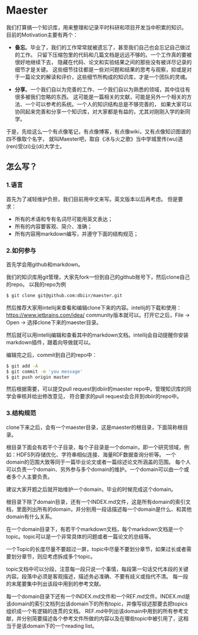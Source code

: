 # Maester
我们打算搞一个知识库，用来整理和记录平时科研和项目开发当中积累的知识。
目前的Motivation主要有两个：
* **备忘**。毕业了，我们的工作常常就被遗忘了，甚至我们自己也会忘记自己做过的工作。
只留下压缩包里的代码和几篇文档是远远不够的。一个工作真的要被很好地继续下去，
隐藏在代码、论文和实验结果之间的那些没有被详尽记录的细节才是关键。
这些细节往往都是一些对问题和结果的思考与观察，抑或是对于一篇论文的解读和评价，这些细节所构成的知识库，才是一个团队的灵魂。

* **分享**。一个我们自以为完善的工作、一个我们自以为熟悉的领域，其中往往有很多被我们忽略的东西。
这可能是一篇相关的文献，可能是另外一个相关的方法、一个可以参考的系统。一个人的知识结构总是不够完善的，
如果大家可以协同起来完善和分享一个知识库，对大家都是有益的，尤其对刚刚入学的新同学。

于是，先给这么一个有点像笔记，有点像博客，有点像wiki，又有点像知识图谱的四不像取个名字，
就叫Maester吧，取自《冰与火之歌》当中学城里传(wu)道(ren)受(zi)业(di)大学士。

## 怎么写？

### 1.语言
首先为了减轻维护负担，我们目前用中文来写。英文版本以后再考虑。
但是要求：
* 所有的术语和专有名词尽可能用英文表达；
* 所有的内容要客观、简介、准确；
* 所有内容用markdown编写，并遵守下面的结构规范；

### 2.如何参与
首先学会用github和markdown。

我们的知识库用git管理，大家先fork一份到自己的github账号下，然后clone自己的repo。
以我的repo为例
```bash
$ git clone git@github.com:dbiir/maester.git
```
然后推荐大家用intellij来查看和编辑clone下来的内容。intellij的下载和使用：
https://www.jetbrains.com/idea/
community版本就可以。打开它之后，File -> Open -> 选择clone下来的maester目录。

然后就可以用intellij编辑和查看其中的markdown文档。intellij会自动提醒你安装markdown插件，跟着向导做就可以。

编辑完之后，commit到自己的repo中：
```bash
$ git add -A
$ git commit -m 'you message'
$ git push origin master
```

然后根据需要，可以提交pull request到dbiir的maester repo中。管理知识库的同学会审核并给出修改意见，
符合要求的pull request会合并到dbiir的repo中。

### 3.结构规范
clone下来之后，会有一个maester目录，这是maester的根目录，下面简称根目录。

根目录下面会有若干个子目录，每个子目录是一个domain，即一个研究领域，例如：HDFS列存储优化、字符串相似连接、海量RDF数据查询分析等。
一个domain的范围大致等同于一篇毕业论文或者一篇综述论文所涵盖的范围。
每个人可以负责一个domain、另外参与多个domain的维护。一个domain可以由一个或者多个人主要负责。

建议大家开题之后就开始维护一个domain，毕业的时候完成这个domain。

根目录下除了domain目录，还有一个INDEX.md文件，这是所有domain的索引文档，里面列出所有的domain，并分别用一段话描述每一个domain是什么、和其他domain有什么关系。

在一个domain目录下，有若干个markdown文档，每个markdown文档是一个topic。topic可以是一个非常具体的问题或者一篇论文的总结等。

一个Topic的长度尽量不要超过一屏，topic中尽量不要划分章节，如果过长或者需要划分章节，则应考虑拆成多个topic。

topic文档中可以分段，注意每一段只说一个事情，每段第一句话交代本段的关键内容。段落中必须是客观描述，描述务必准确、不要有歧义或指代不清。
每一段的末尾要集中列出该段中用到的参考文献。

每一个domain目录下还有一个INDEX.md文件和一个REF.md文件。INDEX.md是该domain的索引文档列出该domain下的所有topic，并像写综述那要去把topics组织成一个有逻辑的连贯的文档。
REF.md中列出该domain中用到的所有参考文献，并分别简要描述各个参考文件所做的内容以及在哪些topic中被引用了，这相当于是该domain下的一个reading list。